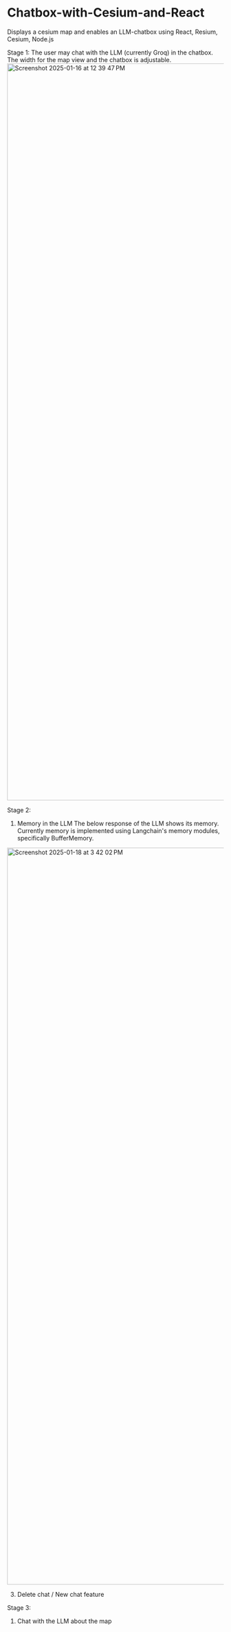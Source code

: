# Chatbox-with-Cesium-and-React
Displays a cesium map and enables an LLM-chatbox using React, Resium, Cesium, Node.js

Stage 1:
The user may chat with the LLM (currently Groq) in the chatbox. The width for the map view and the chatbox is adjustable. 
<img width="1710" alt="Screenshot 2025-01-16 at 12 39 47 PM" src="https://github.com/user-attachments/assets/e06bd0f3-b26f-4f47-ab2c-06f6c3ef9d9e" />

Stage 2: 
1. Memory in the LLM
The below response of the LLM shows its memory. Currently memory is implemented using Langchain's memory modules, specifically BufferMemory.
<img width="1710" alt="Screenshot 2025-01-18 at 3 42 02 PM" src="https://github.com/user-attachments/assets/28ffaa38-5a66-4f35-891c-ee4854794226" />

3. Delete chat / New chat feature

Stage 3: 
1. Chat with the LLM about the map
